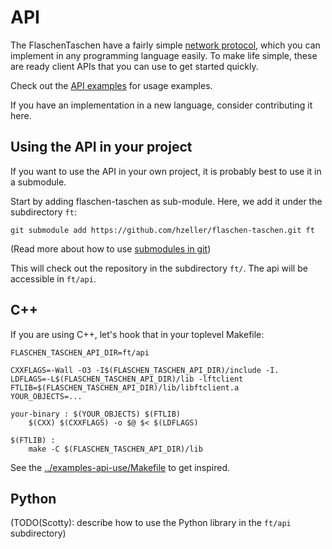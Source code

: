 API
===

The FlaschenTaschen have a fairly simple [network protocol](../protocols.md),
which you can implement in any programming language easily.
To make life simple, these are ready client APIs that you can use to get
started quickly.

Check out the [API examples](../examples-api-use) for usage examples.

If you have an implementation in a new language, consider contributing it here.

## Using the API in your project

If you want to use the API in your own project, it is probably best to use
it in a submodule.

Start by adding flaschen-taschen as sub-module. Here, we add it under the
subdirectory `ft`:

```
git submodule add https://github.com/hzeller/flaschen-taschen.git ft
```

(Read more about how to use [submodules in git][git-submodules])

This will check out the repository in the subdirectory `ft/`. The api
will be accessible in `ft/api`.

## C++
If you are using C++, let's hook that in your toplevel Makefile:

```
FLASCHEN_TASCHEN_API_DIR=ft/api

CXXFLAGS=-Wall -O3 -I$(FLASCHEN_TASCHEN_API_DIR)/include -I.
LDFLAGS=-L$(FLASCHEN_TASCHEN_API_DIR)/lib -lftclient
FTLIB=$(FLASCHEN_TASCHEN_API_DIR)/lib/libftclient.a
YOUR_OBJECTS=...

your-binary : $(YOUR_OBJECTS) $(FTLIB)
	$(CXX) $(CXXFLAGS) -o $@ $< $(LDFLAGS)

$(FTLIB) :
	make -C $(FLASCHEN_TASCHEN_API_DIR)/lib
```

See the [../examples-api-use/Makefile](../examples-api-use/Makefile) to get
inspired.

## Python
(TODO(Scotty): describe how to use the Python library in the `ft/api`
subdirectory)

[git-submodules]: http://git-scm.com/book/en/Git-Tools-Submodules
